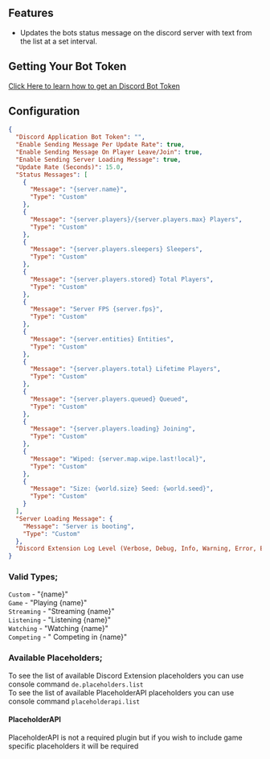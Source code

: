 ﻿## Features

* Updates the bots status message on the discord server with text from the list at a set interval.

## Getting Your Bot Token
[Click Here to learn how to get an Discord Bot Token](https://umod.org/extensions/discord#getting-your-api-key)

## Configuration

```json
{
  "Discord Application Bot Token": "",
  "Enable Sending Message Per Update Rate": true,
  "Enable Sending Message On Player Leave/Join": true,
  "Enable Sending Server Loading Message": true,
  "Update Rate (Seconds)": 15.0,
  "Status Messages": [
    {
      "Message": "{server.name}",
      "Type": "Custom"
    },
    {
      "Message": "{server.players}/{server.players.max} Players",
      "Type": "Custom"
    },
    {
      "Message": "{server.players.sleepers} Sleepers",
      "Type": "Custom"
    },
    {
      "Message": "{server.players.stored} Total Players",
      "Type": "Custom"
    },
    {
      "Message": "Server FPS {server.fps}",
      "Type": "Custom"
    },
    {
      "Message": "{server.entities} Entities",
      "Type": "Custom"
    },
    {
      "Message": "{server.players.total} Lifetime Players",
      "Type": "Custom"
    },
    {
      "Message": "{server.players.queued} Queued",
      "Type": "Custom"
    },
    {
      "Message": "{server.players.loading} Joining",
      "Type": "Custom"
    },
    {
      "Message": "Wiped: {server.map.wipe.last!local}",
      "Type": "Custom"
    },
    {
      "Message": "Size: {world.size} Seed: {world.seed}",
      "Type": "Custom"
    }
  ],
  "Server Loading Message": {
    "Message": "Server is booting",
    "Type": "Custom"
  },
  "Discord Extension Log Level (Verbose, Debug, Info, Warning, Error, Exception, Off)": "Info"
}
```

### Valid Types;
`Custom` - "{name}"  
`Game` - "Playing {name}"  
`Streaming` - "Streaming {name}"  
`Listening` - "Listening {name}"  
`Watching` - "Watching {name}"  
`Competing` - " Competing in {name}"

### Available Placeholders;

To see the list of available Discord Extension placeholders you can use console command `de.placeholders.list`  
To see the list of available PlaceholderAPI placeholders you can use console command `placeholderapi.list`

#### PlaceholderAPI
PlaceholderAPI is not a required plugin but if you wish to include game specific placeholders it will be required


